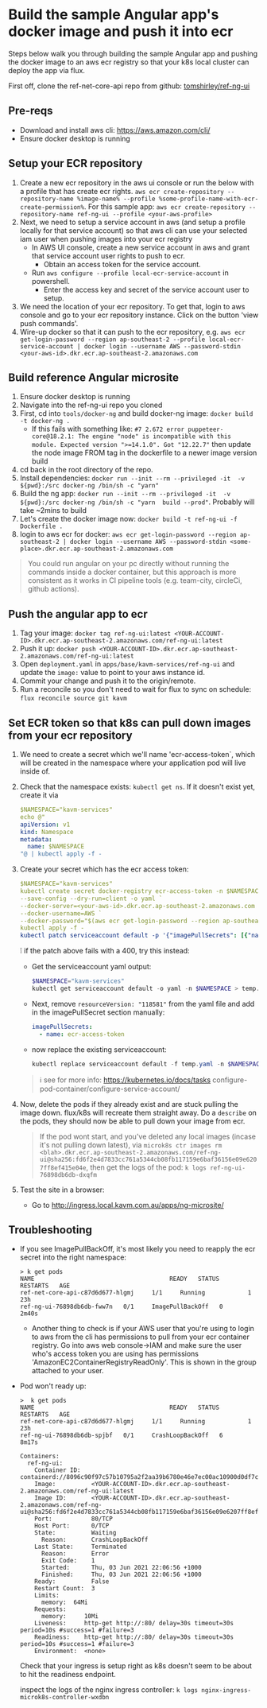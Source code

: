 # Build the sample Angular app's docker image and push it into ecr

Steps below walk you through building the sample Angular app and pushing the docker image to an aws ecr registry so that your k8s local cluster can deploy the app via flux.

First off, clone the ref-net-core-api repo from github: [tomshirley/ref-ng-ui](https://github.com/TomShirley/ref-ng-ui)

## Pre-reqs

* Download and install aws cli: https://aws.amazon.com/cli/
* Ensure docker desktop is running

## Setup your ECR repository

1. Create a new ecr repository in the aws ui console or run the below with a profile that has create ecr rights. `aws ecr create-repository --repository-name %image-name% --profile %some-profile-name-with-ecr-create-permission%`. For this sample app: `aws ecr create-repository --repository-name ref-ng-ui --profile <your-aws-profile>`
2. Next, we need to setup a service account in aws (and setup a profile locally for that service account) so that aws cli can use your selected iam user when pushing images into your ecr registry
    * In AWS UI console, create a new service account in aws and grant that service account user rights to push to ecr.
        * Obtain an access token for the service account.
    * Run `aws configure --profile local-ecr-service-account` in powershell.
        * Enter the access key and secret of the service account user to setup.
3. We need the location of your ecr repository. To get that, login to aws console and go to your ecr repository instance. Click on the button 'view push commands'.
4. Wire-up docker so that it can push to the ecr repository, e.g. `aws ecr get-login-password --region ap-southeast-2 --profile local-ecr-service-account | docker login --username AWS --password-stdin <your-aws-id>.dkr.ecr.ap-southeast-2.amazonaws.com`

## Build reference Angular microsite

1. Ensure docker desktop is running
2. Navigate into the ref-ng-ui repo you cloned
3. First, cd into `tools/docker-ng` and build docker-ng image: `docker build -t docker-ng .`
   * If this fails with something like: `#7 2.672 error puppeteer-core@18.2.1: The engine "node" is incompatible with this module. Expected version ">=14.1.0". Got "12.22.7"` then update the node image FROM tag in the dockerfile to a newer image version build
4. cd back in the root directory of the repo.
5. Install dependencies: `docker run --init --rm --privileged -it  -v ${pwd}:/src docker-ng /bin/sh -c "yarn"` 
6. Build the ng app: `docker run --init --rm --privileged -it  -v ${pwd}:/src docker-ng /bin/sh -c "yarn  build --prod"`. Probably will take ~2mins to build
7. Let's create the docker image now: `docker build -t ref-ng-ui -f Dockerfile .`
8. login to aws ecr for docker: `aws ecr get-login-password --region ap-southeast-2 | docker login --username AWS --password-stdin <some-place>.dkr.ecr.ap-southeast-2.amazonaws.com`

> You could run angular on your pc directly without running the commands inside a docker container, but this approach is more consistent as it works in CI pipeline tools (e.g. team-city, circleCi, github actions).

## Push the angular app to ecr

1. Tag your image: `docker tag ref-ng-ui:latest <YOUR-ACCOUNT-ID>.dkr.ecr.ap-southeast-2.amazonaws.com/ref-ng-ui:latest`
2. Push it up: `docker push <YOUR-ACCOUNT-ID>.dkr.ecr.ap-southeast-2.amazonaws.com/ref-ng-ui:latest`
3. Open `deployment.yaml` in `apps/base/kavm-services/ref-ng-ui` and update the `image:` value to point to your aws instance id.
4. Commit your change and push it to the origin/remote.
5. Run a reconcile so you don't need to wait for flux to sync on schedule: `flux reconcile source git kavm`

## Set ECR token so that k8s can pull down images from your ecr repository

1. We need to create a secret which we'll name 'ecr-access-token`, which will be created in the namespace where your application pod will live inside of.
2. Check that the namespace exists: `kubectl get ns`. If it doesn't exist yet, create it via

    ```yaml
    $NAMESPACE="kavm-services"
    echo @"
    apiVersion: v1 
    kind: Namespace
    metadata:
      name: $NAMESPACE
    "@ | kubectl apply -f -
    ```

3. Create your secret which has the ecr access token:

    ```yaml
    $NAMESPACE="kavm-services"
    kubectl create secret docker-registry ecr-access-token -n $NAMESPACE `
    --save-config --dry-run=client -o yaml `
    --docker-server=<your-aws-id>.dkr.ecr.ap-southeast-2.amazonaws.com `
    --docker-username=AWS `
    --docker-password="$(aws ecr get-login-password --region ap-southeast-2)" |
    kubectl apply -f -  
    kubectl patch serviceaccount default -p '{"imagePullSecrets": [{"name": "ecr-access-token"}]}' -n $NAMESPACE
    ```

    :grey_exclamation: if the patch above fails with a 400, try this instead:

    * Get the serviceaccount yaml output:

        ```powershell
        $NAMESPACE="kavm-services"
        kubectl get serviceaccount default -o yaml -n $NAMESPACE > temp.yaml
        ```

    * Next, remove `resourceVersion: "118581"` from the yaml file and add in the imagePullSecret section manually:

        ```yaml
        imagePullSecrets:
          - name: ecr-access-token
        ```

    * now replace the existing serviceaccount:

        ```powershell
        kubectl replace serviceaccount default -f temp.yaml -n $NAMESPACE
        ```

    > :information_source: see for more info: <https://kubernetes.io/docs/tasks>    configure-pod-container/configure-service-account/

4. Now, delete the pods if they already exist and are stuck pulling the image down. flux/k8s will recreate them straight away. Do a `describe` on the pods, they should now be able to pull down your image from ecr.

    > If the pod wont start, and you've deleted any local images (incase it's not pulling down latest), via `microk8s ctr images rm <blah>.dkr.ecr.ap-southeast-2.amazonaws.com/ref-ng-ui@sha256:fd6f2e4d7833cc761a5344cb08fb117159e6baf36156e09e6207ff8ef415e04e`, then get the logs of the pod: `k logs ref-ng-ui-76898db6db-dxqfm`

5. Test the site in a browser:
   * Go to http://ingress.local.kavm.com.au/apps/ng-microsite/

## Troubleshooting

* If you see ImagePullBackOff, it's most likely you need to reapply the ecr secret into the right namespace:

    ```text
    > k get pods
    NAME                                      READY   STATUS             RESTARTS   AGE
    ref-net-core-api-c87d6d677-hlgmj     1/1     Running            1          23h
    ref-ng-ui-76898db6db-fww7n   0/1     ImagePullBackOff   0          2m40s
    ```

  * Another thing to check is if your AWS user that you're using to login to aws from the cli has permissions to pull from your ecr container registry. Go into aws web console->IAM and make sure the user who's access token you are using has permissions 'AmazonEC2ContainerRegistryReadOnly'. This is shown in the group attached to your user.

* Pod won't ready up:

    ```text
    >  k get pods                                                                                      
    NAME                                      READY   STATUS             RESTARTS   AGE
    ref-net-core-api-c87d6d677-hlgmj     1/1     Running            1          23h
    ref-ng-ui-76898db6db-spjbf   0/1     CrashLoopBackOff   6          8m17s
    ```

    ```text
    Containers:
      ref-ng-ui:
        Container ID:   containerd://8096c90f97c57b10795a2f2aa39b6780e46e7ec00ac10900d0df7c3d5b9f651a
        Image:          <YOUR-ACCOUNT-ID>.dkr.ecr.ap-southeast-2.amazonaws.com/ref-ng-ui:latest
        Image ID:       <YOUR-ACCOUNT-ID>.dkr.ecr.ap-southeast-2.amazonaws.com/ref-ng-ui@sha256:fd6f2e4d7833cc761a5344cb08fb117159e6baf36156e09e6207ff8ef415e04e
        Port:           80/TCP
        Host Port:      0/TCP
        State:          Waiting
          Reason:       CrashLoopBackOff
        Last State:     Terminated
          Reason:       Error
          Exit Code:    1
          Started:      Thu, 03 Jun 2021 22:06:56 +1000
          Finished:     Thu, 03 Jun 2021 22:06:56 +1000
        Ready:          False
        Restart Count:  3
        Limits:
          memory:  64Mi
        Requests:
          memory:     10Mi
        Liveness:     http-get http://:80/ delay=30s timeout=30s period=10s #success=1 #failure=3
        Readiness:    http-get http://:80/ delay=30s timeout=30s period=10s #success=1 #failure=3
        Environment:  <none>
    ```

    Check that your ingress is setup right as k8s doesn't seem to be about to hit the readiness endpoint.

    inspect the logs of the nginx ingress controller:
    `k logs nginx-ingress-microk8s-controller-wxdbn`
